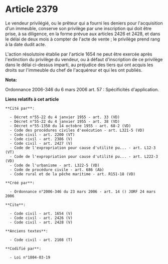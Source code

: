 # Article 2379

Le vendeur privilégié, ou le prêteur qui a fourni les deniers pour l'acquisition d'un immeuble, conserve son privilège par
une inscription qui doit être prise, à sa diligence, en la forme prévue aux articles 2426 et 2428, et dans le délai de deux
mois à compter de l'acte de vente ; le privilège prend rang à la date dudit acte.

L'action résolutoire établie par l'article 1654 ne peut être exercée après l'extinction du privilège du vendeur, ou à défaut
d'inscription de ce privilège dans le délai ci-dessus imparti, au préjudice des tiers qui ont acquis les droits sur
l'immeuble du chef de l'acquéreur et qui les ont publiés.

**Nota:**

Ordonnance 2006-346 du 6 mars 2006 art. 57 : Spécificités d'application.

**Liens relatifs à cet article**

	**Cité par**:

	  - Décret n°55-22 du 4 janvier 1955 - art. 33 (VD)
	  - Décret n°55-22 du 4 janvier 1955 - art. 38 (VD)
	  - Décret n°55-1350 du 14 octobre 1955 - art. 68-2 (VD)
	  - Code des procédures civiles d'exécution - art. L321-5 (VD)
	  - Code civil - art. 2200 (VT)
	  - Code civil - art. 2386 (V)
	  - Code civil - art. 2427 (V)
	  - Code de l'expropriation pour cause d'utilité pu... - art. L12-3 (VT)
	  - Code de l'expropriation pour cause d'utilité pu... - art. L222-3 (VD)
	  - Code de l'urbanisme - art. L322-5 (VD)
	  - Code de procédure civile - art. 686 (Ab)
	  - Code rural et de la pêche maritime - art. R151-18 (VD)

	**Créé par**:

	  - Ordonnance n°2006-346 du 23 mars 2006 - art. 14 () JORF 24 mars 2006

	**Cite**:

	  - Code civil - art. 1654 (V)
	  - Code civil - art. 2426 (V)
	  - Code civil - art. 2428 (V)

	**Anciens textes**:

	  - Code civil - art. 2108 (T)

	**Codifié par**:

	  - Loi n°1804-03-19

